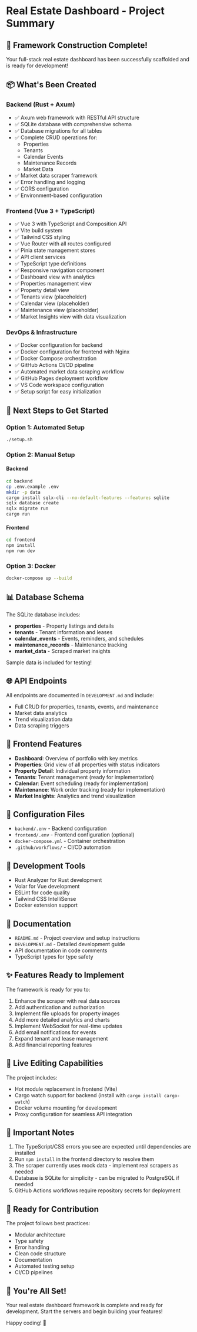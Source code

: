# Real Estate Dashboard - Project Summary

## 🎉 Framework Construction Complete!

Your full-stack real estate dashboard has been successfully scaffolded and is ready for development!

## 📦 What's Been Created

### Backend (Rust + Axum)
- ✅ Axum web framework with RESTful API structure
- ✅ SQLite database with comprehensive schema
- ✅ Database migrations for all tables
- ✅ Complete CRUD operations for:
  - Properties
  - Tenants
  - Calendar Events
  - Maintenance Records
  - Market Data
- ✅ Market data scraper framework
- ✅ Error handling and logging
- ✅ CORS configuration
- ✅ Environment-based configuration

### Frontend (Vue 3 + TypeScript)
- ✅ Vue 3 with TypeScript and Composition API
- ✅ Vite build system
- ✅ Tailwind CSS styling
- ✅ Vue Router with all routes configured
- ✅ Pinia state management stores
- ✅ API client services
- ✅ TypeScript type definitions
- ✅ Responsive navigation component
- ✅ Dashboard view with analytics
- ✅ Properties management view
- ✅ Property detail view
- ✅ Tenants view (placeholder)
- ✅ Calendar view (placeholder)
- ✅ Maintenance view (placeholder)
- ✅ Market Insights view with data visualization

### DevOps & Infrastructure
- ✅ Docker configuration for backend
- ✅ Docker configuration for frontend with Nginx
- ✅ Docker Compose orchestration
- ✅ GitHub Actions CI/CD pipeline
- ✅ Automated market data scraping workflow
- ✅ GitHub Pages deployment workflow
- ✅ VS Code workspace configuration
- ✅ Setup script for easy initialization

## 🚀 Next Steps to Get Started

### Option 1: Automated Setup
```bash
./setup.sh
```

### Option 2: Manual Setup

#### Backend
```bash
cd backend
cp .env.example .env
mkdir -p data
cargo install sqlx-cli --no-default-features --features sqlite
sqlx database create
sqlx migrate run
cargo run
```

#### Frontend
```bash
cd frontend
npm install
npm run dev
```

### Option 3: Docker
```bash
docker-compose up --build
```

## 📊 Database Schema

The SQLite database includes:
- **properties** - Property listings and details
- **tenants** - Tenant information and leases
- **calendar_events** - Events, reminders, and schedules
- **maintenance_records** - Maintenance tracking
- **market_data** - Scraped market insights

Sample data is included for testing!

## 🌐 API Endpoints

All endpoints are documented in `DEVELOPMENT.md` and include:
- Full CRUD for properties, tenants, events, and maintenance
- Market data analytics
- Trend visualization data
- Data scraping triggers

## 🎨 Frontend Features

- **Dashboard**: Overview of portfolio with key metrics
- **Properties**: Grid view of all properties with status indicators
- **Property Detail**: Individual property information
- **Tenants**: Tenant management (ready for implementation)
- **Calendar**: Event scheduling (ready for implementation)
- **Maintenance**: Work order tracking (ready for implementation)
- **Market Insights**: Analytics and trend visualization

## 📝 Configuration Files

- `backend/.env` - Backend configuration
- `frontend/.env` - Frontend configuration (optional)
- `docker-compose.yml` - Container orchestration
- `.github/workflows/` - CI/CD automation

## 🔧 Development Tools

- Rust Analyzer for Rust development
- Volar for Vue development
- ESLint for code quality
- Tailwind CSS IntelliSense
- Docker extension support

## 📖 Documentation

- `README.md` - Project overview and setup instructions
- `DEVELOPMENT.md` - Detailed development guide
- API documentation in code comments
- TypeScript types for type safety

## ✨ Features Ready to Implement

The framework is ready for you to:
1. Enhance the scraper with real data sources
2. Add authentication and authorization
3. Implement file uploads for property images
4. Add more detailed analytics and charts
5. Implement WebSocket for real-time updates
6. Add email notifications for events
7. Expand tenant and lease management
8. Add financial reporting features

## 🎯 Live Editing Capabilities

The project includes:
- Hot module replacement in frontend (Vite)
- Cargo watch support for backend (install with `cargo install cargo-watch`)
- Docker volume mounting for development
- Proxy configuration for seamless API integration

## 📌 Important Notes

1. The TypeScript/CSS errors you see are expected until dependencies are installed
2. Run `npm install` in the frontend directory to resolve them
3. The scraper currently uses mock data - implement real scrapers as needed
4. Database is SQLite for simplicity - can be migrated to PostgreSQL if needed
5. GitHub Actions workflows require repository secrets for deployment

## 🤝 Ready for Contribution

The project follows best practices:
- Modular architecture
- Type safety
- Error handling
- Clean code structure
- Documentation
- Automated testing setup
- CI/CD pipelines

## 🎊 You're All Set!

Your real estate dashboard framework is complete and ready for development. Start the servers and begin building your features!

Happy coding! 🚀
